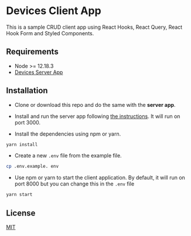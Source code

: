 # Devices Client App

This is a sample CRUD client app using React Hooks, React Query, React Hook Form and Styled Components.

## Requirements

- Node >= 12.18.3
- [Devices Server App](https://github.com/NinjaMSP/devicesTask_serverApp)

## Installation

- Clone or download this repo and do the same with the **server app**.
  
- Install and run the server app following [the instructions](https://github.com/NinjaMSP/devicesTask_serverApp). It will run on port 3000.

- Install the dependencies using npm or yarn.

```bash
yarn install
```

- Create a new `.env` file from the example file.

```bash
cp .env.example. env
```

- Use npm or yarn to start the client application. By default, it will run on port 8000 but you can change this in the `.env` file

```bash
yarn start
```

## License
[MIT](https://choosealicense.com/licenses/mit/)
